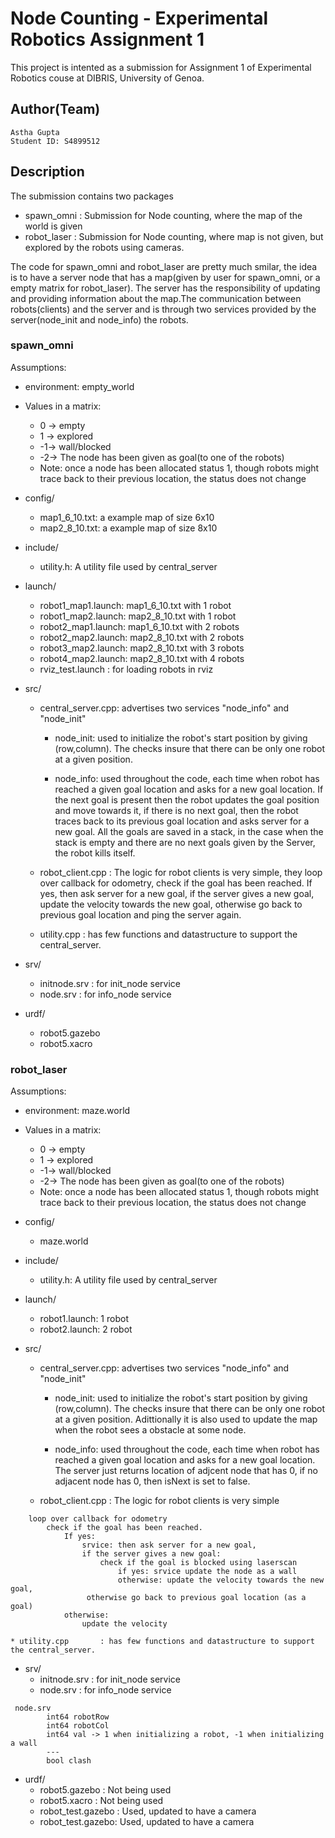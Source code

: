 # Node Counting - Experimental Robotics Assignment 1 

This project is intented as a submission for Assignment 1 of Experimental Robotics couse at DIBRIS, University of Genoa. 

## Author(Team)
	Astha Gupta
	Student ID: S4899512

## Description

The submission contains two packages 
* spawn_omni : Submission for Node counting, where the map of the world is given 
* robot_laser : Submission for Node counting, where map is not given, but explored by the robots using cameras. 

The code for spawn_omni and robot_laser are pretty much smilar, the idea is to have a server node that has a map(given by user for spawn_omni, or a empty matrix for robot_laser). The server has the responsibility of updating and providing information about the map.The communication between robots(clients) and the server and is through two services provided by the server(node_init and node_info) the robots. 

### spawn_omni

Assumptions:
* environment: empty_world
* Values in a matrix: 
	* 0 -> empty 
	* 1 -> explored 
	* -1-> wall/blocked 
	* -2-> The node has been given as goal(to one of the robots)
	* Note: once a node has been allocated status 1, though robots might trace back to their previous location, the status does not change   


* config/
	* map1_6_10.txt: a example map of size 6x10
	* map2_8_10.txt: a example map of size 8x10
* include/
	* utility.h: A utility file used by central_server 
* launch/
	* robot1_map1.launch: map1_6_10.txt with 1 robot
	* robot1_map2.launch: map2_8_10.txt with 1 robot
	* robot2_map1.launch: map1_6_10.txt with 2 robots
	* robot2_map2.launch: map2_8_10.txt with 2 robots
	* robot3_map2.launch: map2_8_10.txt with 3 robots
	* robot4_map2.launch: map2_8_10.txt with 4 robots
	* rviz_test.launch  : for loading robots in rviz 
* src/
	* central_server.cpp: advertises two services "node_info" and "node_init"
		
		* node_init: used to initialize the robot's start position by giving (row,column). The checks insure that there can be only one robot at a given position. 
		
		* node_info: used throughout the code, each time when robot has reached a given goal location and asks for a new goal location. If the next goal is present then the robot updates the goal position and move towards it, if there is no next goal, then the robot traces back to its previous goal location and asks server for a new goal. 
		All the goals are saved in a stack, in the case when the stack is empty and there are no next goals given by the Server, the robot kills itself. 

	* robot_client.cpp  : The logic for robot clients is very simple, they loop over callback for odometry, check if the goal has been reached. If yes, then ask server for a new goal, if the server gives a new goal, update the velocity towards the new goal, otherwise go back to previous goal location and ping the server again. 

	* utility.cpp       : has few functions and datastructure to support the central_server. 

* srv/
	* initnode.srv : for init_node service 
	* node.srv     : for info_node service 
* urdf/
	* robot5.gazebo 
	* robot5.xacro


### robot_laser

Assumptions:
* environment: maze.world
* Values in a matrix: 
	* 0 -> empty 
	* 1 -> explored 
	* -1-> wall/blocked 
	* -2-> The node has been given as goal(to one of the robots)
	* Note: once a node has been allocated status 1, though robots might trace back to their previous location, the status does not change   


* config/
	* maze.world
* include/
	* utility.h: A utility file used by central_server 
* launch/
	* robot1.launch:  1 robot
	* robot2.launch:  2 robot
* src/
	* central_server.cpp: advertises two services "node_info" and "node_init"
		
		* node_init: used to initialize the robot's start position by giving (row,column). The checks insure that there can be only one robot at a given position. 
		Adittionally it is also used to update the map when the robot sees a obstacle at some node. 

		* node_info: used throughout the code, each time when robot has reached a given goal location and asks for a new goal location. The server just returns location of adjcent node that has 0, if no adjacent node has 0, then isNext is set to false. 

	* robot_client.cpp  : The logic for robot clients is very simple
```
	loop over callback for odometry 
		check if the goal has been reached. 
			If yes:
				srvice: then ask server for a new goal, 
				if the server gives a new goal:
					check if the goal is blocked using laserscan 
						if yes: srvice update the node as a wall 
						otherwise: update the velocity towards the new goal, 
				 otherwise go back to previous goal location (as a goal)
			otherwise:
				update the velocity
```

	* utility.cpp       : has few functions and datastructure to support the central_server. 

* srv/
	* initnode.srv : for init_node service 
	* node.srv     : for info_node service 
```
 node.srv
		int64 robotRow
		int64 robotCol
		int64 val -> 1 when initializing a robot, -1 when initializing a wall
		---
		bool clash
```
* urdf/
	* robot5.gazebo : Not being used 
	* robot5.xacro : Not being used 
	* robot_test.gazebo : Used, updated to have a camera  
	* robot_test.gazebo: Used, updated to have a camera  
